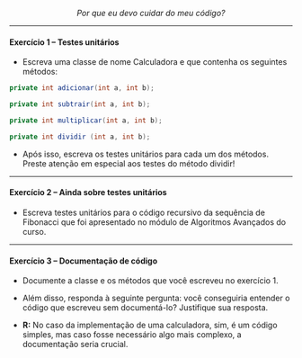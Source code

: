 <div align="center">

<i>Por que eu devo cuidar do meu código? </i>

</div>
<hr>

#### Exercício 1 – Testes unitários

- Escreva uma classe de nome Calculadora e que contenha os seguintes métodos:

```java
private int adicionar(int a, int b);

private int subtrair(int a, int b);

private int multiplicar(int a, int b);

private int dividir (int a, int b);
```

- Após isso, escreva os testes unitários para cada um dos métodos. Preste atenção em especial aos testes do método dividir!
<hr>

#### Exercício 2 – Ainda sobre testes unitários

- Escreva testes unitários para o código recursivo da sequência de Fibonacci que foi apresentado no módulo de Algoritmos Avançados do curso.
<hr>

#### Exercício 3 – Documentação de código

- Documente a classe e os métodos que você escreveu no exercício 1.

- Além disso, responda à seguinte pergunta: você conseguiria entender o código que escreveu sem documentá-lo? Justifique sua resposta.

- <b>R:</b> No caso da implementação de uma calculadora, sim, é um código simples, mas caso fosse necessário algo mais complexo, a documentação seria crucial.  